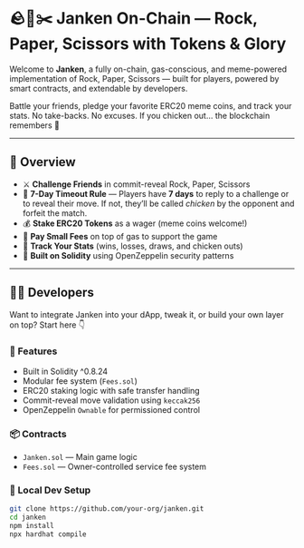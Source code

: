# 🪨📄✂️ Janken On-Chain — Rock, Paper, Scissors with Tokens & Glory

Welcome to **Janken**, a fully on-chain, gas-conscious, and meme-powered implementation of Rock, Paper, Scissors — built for players, powered by smart contracts, and extendable by developers.

Battle your friends, pledge your favorite ERC20 meme coins, and track your stats. No take-backs. No excuses. If you chicken out… the blockchain remembers 👀

---

## 🧭 Overview

- ⚔️ **Challenge Friends** in commit-reveal Rock, Paper, Scissors
- 🐔 **7-Day Timeout Rule** — Players have **7 days** to reply to a challenge or to reveal their move. If not, they’ll be called *chicken* by the opponent and forfeit the match. 
- 💰 **Stake ERC20 Tokens** as a wager (meme coins welcome!)
- 🧾 **Pay Small Fees** on top of gas to support the game
- 🧠 **Track Your Stats** (wins, losses, draws, and chicken outs)
- 🧱 **Built on Solidity** using OpenZeppelin security patterns

---

## 🧑‍💻 Developers

Want to integrate Janken into your dApp, tweak it, or build your own layer on top? Start here 👇

### 🔨 Features

- Built in Solidity ^0.8.24
- Modular fee system (`Fees.sol`)
- ERC20 staking logic with safe transfer handling
- Commit-reveal move validation using `keccak256`
- OpenZeppelin `Ownable` for permissioned control

### 📦 Contracts

- `Janken.sol` — Main game logic
- `Fees.sol` — Owner-controlled service fee system

### 📁 Local Dev Setup

```bash
git clone https://github.com/your-org/janken.git
cd janken
npm install
npx hardhat compile
